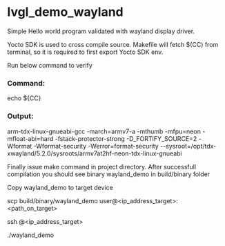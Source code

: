 # lvgl_demo_wayland

Simple Hello world program validated with wayland display driver.

Yocto SDK is used to cross compile source. Makefile will fetch $(CC) from terminal, so it is required to first export Yocto SDK env. 

Run below command to verify

### Command:
echo ${CC}

### Output:
arm-tdx-linux-gnueabi-gcc -march=armv7-a -mthumb -mfpu=neon -mfloat-abi=hard -fstack-protector-strong -D_FORTIFY_SOURCE=2 -Wformat -Wformat-security -Werror=format-security --sysroot=/opt/tdx-xwayland/5.2.0/sysroots/armv7at2hf-neon-tdx-linux-gnueabi

Finally issue make command in project directory. After successfull compilation you should see binary wayland_demo in build/binary folder

Copy wayland_demo to target device 

scp build/binary/wayland_demo user@<ip_address_target>:<path_on_target>

ssh <user>@<ip_address_target>

./wayland_demo
